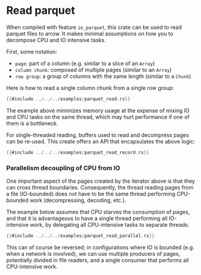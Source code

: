 # Read parquet

When compiled with feature `io_parquet`, this crate can be used to read parquet files
to arrow.
It makes minimal assumptions on how you to decompose CPU and IO intensive tasks.

First, some notation:

* `page`: part of a column (e.g. similar to a slice of an `Array`)
* `column chunk`: composed of multiple pages (similar to an `Array`)
* `row group`: a group of columns with the same length (similar to a `Chunk`)

Here is how to read a single column chunk from a single row group:

```rust
{{#include ../../../examples/parquet_read.rs}}
```

The example above minimizes memory usage at the expense of mixing IO and CPU tasks
on the same thread, which may hurt performance if one of them is a bottleneck.

For single-threaded reading, buffers used to read and decompress pages can be re-used.
This create offers an API that encapsulates the above logic:

```rust
{{#include ../../../examples/parquet_read_record.rs}}
```

### Parallelism decoupling of CPU from IO

One important aspect of the pages created by the iterator above is that they can cross
thread boundaries. Consequently, the thread reading pages from a file (IO-bounded)
does not have to be the same thread performing CPU-bounded work (decompressing,
decoding, etc.).

The example below assumes that CPU starves the consumption of pages,
and that it is advantageous to have a single thread performing all IO-intensive work,
by delegating all CPU-intensive tasks to separate threads.

```rust
{{#include ../../../examples/parquet_read_parallel.rs}}
```

This can of course be reversed; in configurations where IO is bounded (e.g. when a
network is involved), we can use multiple producers of pages, potentially divided
in file readers, and a single consumer that performs all CPU-intensive work.
